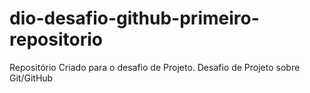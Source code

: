 # dio-desafio-github-primeiro-repositorio
Repositório  Criado  para o desafio de Projeto.
Desafio de Projeto sobre Git/GitHub
